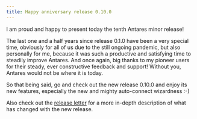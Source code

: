 ```yaml
---
title: Happy anniversary release 0.10.0
---
```


I am proud and happy to present today the tenth Antares minor release!

The last one and a half years since release 0.1.0 have been a very special time,
obviously for all of us due to the still ongoing pandemic, but also personally for me,
because it was such a productive and satisfying time to steadily improve Antares.
And once again, big thanks to my pioneer users for their steady, ever constructive
feedback and support! Without you, Antares would not be where it is today.

So that being said, go and check out the new release 0.10.0 and enjoy its new features,
especially the new and mighty auto-connect wizardness :-)

Also check out the [release letter](/docs/releases/release-0.10.0/index.html)
for a more in-depth description of what has changed with the new release.
